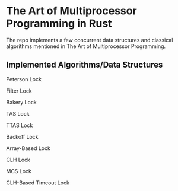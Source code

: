 # The Art of Multiprocessor Programming in Rust
The repo implements a few concurrent data structures and classical algorithms mentioned in The Art of Multiprocessor Programming.

## Implemented Algorithms/Data Structures
Peterson Lock

Filter Lock

Bakery Lock

TAS Lock

TTAS Lock

Backoff Lock

Array-Based Lock

CLH Lock

MCS Lock

CLH-Based Timeout Lock